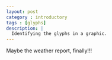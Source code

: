 ```yaml
---
layout: post
category : introductory
tags : [glyphs]
description: |
  Identifying the glyphs in a graphic.
---
```


Maybe the weather report, finally!!!
